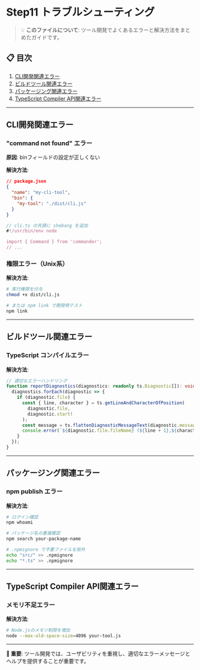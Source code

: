 # Step11 トラブルシューティング

> 💡 **このファイルについて**: ツール開発でよくあるエラーと解決方法をまとめたガイドです。

## 📋 目次
1. [CLI開発関連エラー](#cli開発関連エラー)
2. [ビルドツール関連エラー](#ビルドツール関連エラー)
3. [パッケージング関連エラー](#パッケージング関連エラー)
4. [TypeScript Compiler API関連エラー](#typescript-compiler-api関連エラー)

---

## CLI開発関連エラー

### "command not found" エラー
**原因**: binフィールドの設定が正しくない

**解決方法**:
```json
// package.json
{
  "name": "my-cli-tool",
  "bin": {
    "my-tool": "./dist/cli.js"
  }
}
```

```typescript
// cli.ts の先頭に shebang を追加
#!/usr/bin/env node

import { Command } from 'commander';
// ...
```

### 権限エラー（Unix系）
**解決方法**:
```bash
# 実行権限を付与
chmod +x dist/cli.js

# または npm link で開発時テスト
npm link
```

---

## ビルドツール関連エラー

### TypeScript コンパイルエラー
**解決方法**:
```typescript
// 適切なエラーハンドリング
function reportDiagnostics(diagnostics: readonly ts.Diagnostic[]): void {
  diagnostics.forEach(diagnostic => {
    if (diagnostic.file) {
      const { line, character } = ts.getLineAndCharacterOfPosition(
        diagnostic.file,
        diagnostic.start!
      );
      const message = ts.flattenDiagnosticMessageText(diagnostic.messageText, '\n');
      console.error(`${diagnostic.file.fileName} (${line + 1},${character + 1}): ${message}`);
    }
  });
}
```

---

## パッケージング関連エラー

### npm publish エラー
**解決方法**:
```bash
# ログイン確認
npm whoami

# パッケージ名の重複確認
npm search your-package-name

# .npmignore で不要ファイルを除外
echo "src/" >> .npmignore
echo "*.ts" >> .npmignore
```

---

## TypeScript Compiler API関連エラー

### メモリ不足エラー
**解決方法**:
```bash
# Node.jsのメモリ制限を増加
node --max-old-space-size=4096 your-tool.js
```

---

**📌 重要**: ツール開発では、ユーザビリティを重視し、適切なエラーメッセージとヘルプを提供することが重要です。